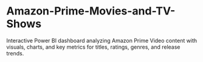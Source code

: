 # Amazon-Prime-Movies-and-TV-Shows
Interactive Power BI dashboard analyzing Amazon Prime Video content with visuals, charts, and key metrics for titles, ratings, genres, and release trends.
